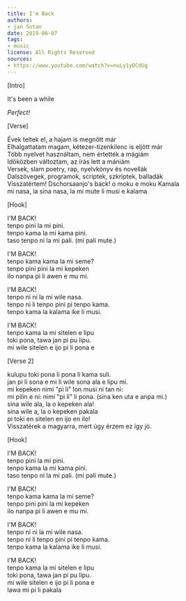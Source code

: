 ```yaml
---
title: I'm Back
authors:
- jan Sotan
date: 2019-06-07
tags:
- music
license: All Rights Reserved
sources:
- https://www.youtube.com/watch?v=nuLy1yOCdUg
---
```


[Intro]

It's been a while

*Perfect!*

[Verse]

Évek teltek el, a hajam is megnőtt már  \
Elhalgattatam magam, kétezer-tizenkilenc is eljött már  \
Több nyelvet használtam, nem értették a mágiám  \
Időközben változtam, az írás lett a mániám  \
Versek, slam poetry, rap, nyelvkönyv és novellák  \
Dalszövegek, programok, scriptek, szkriptek, balladák  \
Visszatértem! Dschorsaanjo's back! o moku e moku Kamala  \
mi nasa, la sina nasa, la mi mute li musi e kalama

[Hook]

I'M BACK!  \
tenpo pini la mi pini.  \
tenpo kama la mi kama pini.  \
taso tenpo ni la mi pali. (mi pali mute.)

I'M BACK!  \
tenpo kama kama la mi seme?  \
tenpo pini pini la mi kepeken  \
ilo nanpa pi li awen e mu mi.

I'M BACK!  \
tenpo ni ni la mi wile nasa.  \
tenpo ni li tenpo pini pi tenpo kama.  \
tenpo kama la kalama ike li musi.

I'M BACK!  \
tenpo kama la mi sitelen e lipu  \
toki pona, tawa jan pi pu lipu.  \
mi wile sitelen e ijo pi li pona e

[Verse 2]

kulupu toki pona li pona li kama suli.  \
jan pi li sona e mi li wile sona ala e lipu mi.  \
mi kepeken nimi "pi li" lon musi ni tan ni:  \
mi pilin e ni: nimi "pi li" li pona. (sina ken uta e anpa mi.)  \
sina wile ala, la o kepeken ala!  \
sina wile a, la o kepeken pakala  \
pi toki en sitelen en ijo en ilo!  \
Visszatérek a magyarra, mert úgy érzem ez így jó.

[Hook]

I'M BACK!  \
tenpo pini la mi pini.  \
tenpo kama la mi kama pini.  \
taso tenpo ni la mi pali. (mi pali mute.)

I'M BACK!  \
tenpo kama kama la mi seme?  \
tenpo pini pini la mi kepeken  \
ilo nanpa pi li awen e mu mi.

I'M BACK!  \
tenpo ni ni la mi wile nasa.  \
tenpo ni li tenpo pini pi tenpo kama.  \
tenpo kama la kalama ike li musi.

I'M BACK!  \
tenpo kama la mi sitelen e lipu  \
toki pona, tawa jan pi pu lipu.  \
mi wile sitelen e ijo pi li pona e  \
lawa mi pi li pakala